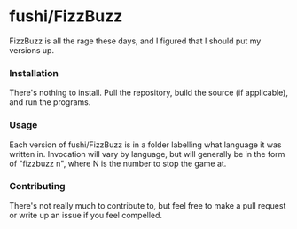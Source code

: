 fushi/FizzBuzz
==============
FizzBuzz is all the rage these days, and I figured that I should put my versions up.

### Installation
There's nothing to install. Pull the repository, build the source (if applicable), and run the programs.

### Usage
Each version of fushi/FizzBuzz is in a folder labelling what language it was written in. Invocation will vary by language, but will generally be in the form of "fizzbuzz n", where N is the number to stop the game at.

### Contributing
There's not really much to contribute to, but feel free to make a pull request or write up an issue if you feel compelled.